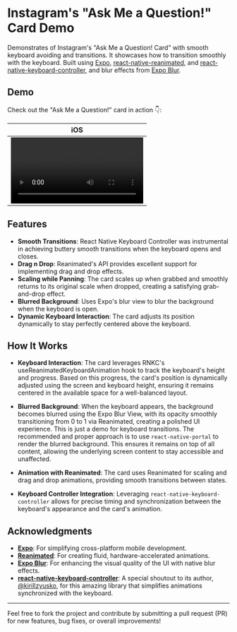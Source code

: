 # Instagram's "Ask Me a Question!" Card Demo

Demonstrates of Instagram's "Ask Me a Question! Card" with smooth keyboard avoiding and transitions. It showcases how to transition smoothly with the keyboard. Built using [Expo](https://expo.dev/), [react-native-reanimated](https://docs.swmansion.com/react-native-reanimated/), and [react-native-keyboard-controller](https://github.com/kirillzyusko/react-native-keyboard-controller), and blur effects from [Expo Blur](https://docs.expo.dev/versions/latest/sdk/blur-view/).

## Demo

Check out the "Ask Me a Question!" card in action 👇:

| iOS                                                                                                                        |
|--------------------------------------------------------------------------------------------------------------------------------|
| <video src="https://github.com/user-attachments/assets/f3d7a982-4f19-4185-8baf-c8265902cee7" /> |

## Features

- **Smooth Transitions**: React Native Keyboard Controller was instrumental in achieving buttery smooth transitions when the keyboard opens and closes.
- **Drag n Drop**: Reanimated's API provides excellent support for implementing drag and drop effects.
- **Scaling while Panning**: The card scales up when grabbed and smoothly returns to its original scale when dropped, creating a satisfying grab-and-drop effect.
- **Blurred Background**: Uses Expo's blur view to blur the background when the keyboard is open.
- **Dynamic Keyboard Interaction**: The card adjusts its position dynamically to stay perfectly centered above the keyboard.

## How It Works

- **Keyboard Interaction**: The card leverages RNKC's useReanimatedKeyboardAnimation hook to track the keyboard's height and progress. Based on this progress, the card's position is dynamically adjusted using the screen and keyboard height, ensuring it remains centered in the available space for a well-balanced layout.
  
- **Blurred Background**: When the keyboard appears, the background becomes blurred using the Expo Blur View, with its opacity smoothly transitioning from 0 to 1 via Reanimated, creating a polished UI experience. This is just a demo for keyboard transitions. The recommended and proper approach is to use `react-native-portal` to render the blurred background. This ensures it remains on top of all content, allowing the underlying screen content to stay accessible and unaffected.

- **Animation with Reanimated**: The card uses Reanimated for scaling and drag and drop animations, providing smooth transitions between states.

- **Keyboard Controller Integration**: Leveraging `react-native-keyboard-controller` allows for precise timing and synchronization between the keyboard's appearance and the card's animation.

## Acknowledgments

- **[Expo](https://expo.dev/)**: For simplifying cross-platform mobile development.
- **[Reanimated](https://docs.swmansion.com/react-native-reanimated/)**: For creating fluid, hardware-accelerated animations.
- **[Expo Blur](https://docs.expo.dev/versions/latest/sdk/blur-view/)**: For enhancing the visual quality of the UI with native blur effects.
- **[react-native-keyboard-controller](https://github.com/kirillzyusko/react-native-keyboard-controller)**: A special shoutout to its author, [@kirillzyusko](https://github.com/kirillzyusko), for this amazing library that simplifies animations synchronized with the keyboard.

---

Feel free to fork the project and contribute by submitting a pull request (PR) for new features, bug fixes, or overall improvements!
